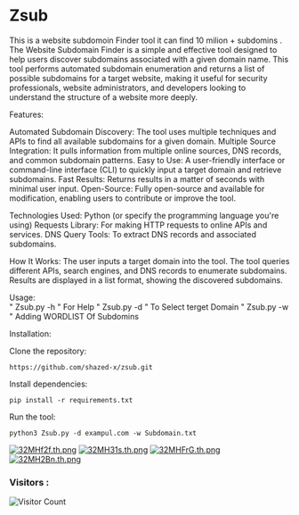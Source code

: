 # Zsub
This is a website subdomoin Finder tool it can find 10 milion + subdomins . 
The Website Subdomain Finder is a simple and effective tool designed to help users discover subdomains associated with a given domain name. This tool performs automated subdomain enumeration and returns a list of possible subdomains for a target website, making it useful for security professionals, website administrators, and developers looking to understand the structure of a website more deeply.

Features:

Automated Subdomain Discovery:
The tool uses multiple techniques and APIs to find all available subdomains for a given domain.
Multiple Source Integration: It pulls information from multiple online sources, DNS records, and common subdomain patterns.
Easy to Use: A user-friendly interface or command-line interface (CLI) to quickly input a target domain and retrieve subdomains.
Fast Results: Returns results in a matter of seconds with minimal user input.
Open-Source: Fully open-source and available for modification, enabling users to contribute or improve the tool.

Technologies Used:
Python (or specify the programming language you're using)
Requests Library: For making HTTP requests to online APIs and services.
DNS Query Tools: To extract DNS records and associated subdomains.

How It Works:
The user inputs a target domain into the tool.
The tool queries different APIs, search engines, and DNS records to enumerate subdomains.
Results are displayed in a list format, showing the discovered subdomains.


Usage:  
" Zsub.py -h " For Help 
" Zsub.py -d " To Select terget Domain 
" Zsub.py -w " Adding WORDLIST Of Subdomins 

Installation:

Clone the repository:

    https://github.com/shazed-x/zsub.git

Install dependencies:

    pip install -r requirements.txt

Run the tool:

    python3 Zsub.py -d exampul.com -w Subdomain.txt



<a href="https://freeimage.host/i/32MHf2f"><img src="https://iili.io/32MHf2f.th.png" alt="32MHf2f.th.png" border="0"></a> <a href="https://freeimage.host/i/32MH31s"><img src="https://iili.io/32MH31s.th.png" alt="32MH31s.th.png" border="0"></a> <a href="https://freeimage.host/i/32MHFrG"><img src="https://iili.io/32MHFrG.th.png" alt="32MHFrG.th.png" border="0"></a> <a href="https://freeimage.host/i/32MH2Bn"><img src="https://iili.io/32MH2Bn.th.png" alt="32MH2Bn.th.png" border="0"></a>
### Visitors :
![Visitor Count](https://profile-counter.glitch.me/shazed-x/count.svg)
